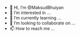 - 👋 Hi, I’m @MaksudBhuiyan
- 👀 I’m interested in ...
- 🌱 I’m currently learning ...
- 💞️ I’m looking to collaborate on ...
- 📫 How to reach me ...

<!---
MaksudBhuiyan/MaksudBhuiyan is a ✨ special ✨ repository because its `README.md` (this file) appears on your GitHub profile.
You can click the Preview link to take a look at your changes.
--->
